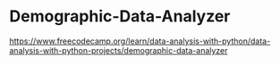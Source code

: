 # Demographic-Data-Analyzer
https://www.freecodecamp.org/learn/data-analysis-with-python/data-analysis-with-python-projects/demographic-data-analyzer
